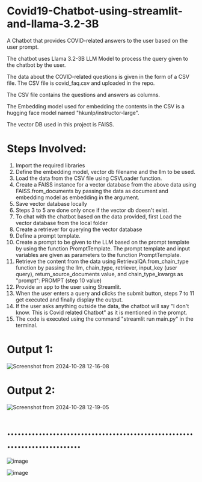 # Covid19-Chatbot-using-streamlit-and-llama-3.2-3B
A Chatbot that provides COVID-related answers to the user based on the user prompt.


The chatbot uses Llama 3.2-3B LLM Model to process the query given to the chatbot by the user.  

The data about the COVID-related questions is given in the form of a CSV file. The CSV file is covid_faq.csv and uploaded in the repo.

The CSV file contains the questions and answers as columns.

The Embedding model used for embedding the contents in the CSV is a hugging face model named "hkunlp/instructor-large".

The vector DB used in this project is FAISS.

# Steps Involved:

1. Import the required libraries
2. Define the embedding model, vector db filename and the llm to be used.
3. Load the data from the CSV file using CSVLoader function.
4. Create a FAISS instance for a vector database from the above data using FAISS.from_documents by passing the data as document and embedding model as embedding in the argument.
5. Save vector database locally
6. Steps 3 to 5 are done only once if the vector db doesn't exist.
7. To chat with the chatbot based on the data provided, first Load the vector database from the local folder
8. Create a retriever for querying the vector database
9. Define a prompt template.
10. Create a prompt to be given to the LLM based on the prompt template by using the function PromptTemplate. The prompt template and input variables are given as parameters to the function PromptTemplate.
11. Retrieve the content from the data using RetrievalQA.from_chain_type function by passing the llm, chain_type, retriever, input_key (user query), return_source_documents value, and chain_type_kwargs as "prompt": PROMPT (step 10 value)
12. Provide an app to the user using Streamlit.
13. When the user enters a query and clicks the submit button, steps 7 to 11 get executed and finally display the output.
14. If the user asks anything outside the data, the chatbot will say "I don't know. This is Covid related Chatbot" as it is mentioned in the prompt.
15. The code is executed using the command "streamlit run main.py" in the terminal.

# Output 1:
![Screenshot from 2024-10-28 12-16-08](https://github.com/user-attachments/assets/3cd7f81c-a94e-4de2-b8f3-5a0f111dfc4d)

# Output 2:
![Screenshot from 2024-10-28 12-19-05](https://github.com/user-attachments/assets/d1058d9b-5f21-4b9c-82fb-29583d5c6ded)

# ..........................................................................
![image](https://github.com/user-attachments/assets/a6d364a9-e871-403d-918f-615779b5baec)

![image](https://github.com/user-attachments/assets/c52ee6b6-9419-4066-b5d2-387367126c03)




